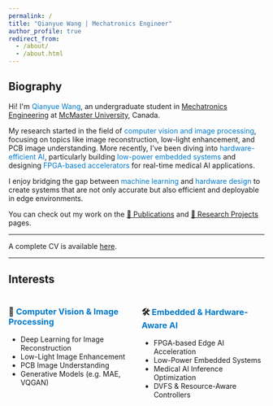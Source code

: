 ```yaml
---
permalink: /
title: "Qianyue Wang | Mechatronics Engineer"
author_profile: true
redirect_from: 
  - /about/
  - /about.html
---
```


## Biography

Hi! I'm <span style="color:#007acc">Qianyue Wang</span>, an undergraduate student in <a href="https://www.eng.mcmaster.ca/mechatronics/" target="_blank">Mechatronics Engineering</a> at <a href="https://www.mcmaster.ca/" target="_blank">McMaster University</a>, Canada.

My research started in the field of <span style="color:#007acc">computer vision and image processing</span>, focusing on topics like image reconstruction, low-light enhancement, and PCB image understanding. More recently, I’ve been diving into <span style="color:#007acc">hardware-efficient AI</span>, particularly building <span style="color:#007acc">low-power embedded systems</span> and designing <span style="color:#007acc">FPGA-based accelerators</span> for real-time medical AI applications.

I enjoy bridging the gap between <span style="color:#007acc">machine learning</span> and <span style="color:#007acc">hardware design</span> to create systems that are not only accurate but also efficient and deployable in edge environments.

You can check out my work on the [📄 Publications](https://wangq180.github.io/Qianyue-Wang.github.io/publications/) and [🧪 Research Projects](https://wangq180.github.io/Qianyue-Wang.github.io/portfolio/) pages.

---

A complete CV is available [here](/cv/).

---

## Interests

<div style="display: flex; justify-content: space-between;">

<div style="width: 48%;">

### 🌅 <span style="color:#007acc">Computer Vision & Image Processing</span>

- Deep Learning for Image Reconstruction  
- Low-Light Image Enhancement  
- PCB Image Understanding  
- Generative Models (e.g. MAE, VQGAN)

</div>

<div style="width: 48%;">

### 🛠️ <span style="color:#007acc">Embedded & Hardware-Aware AI</span>

- FPGA-based Edge AI Acceleration  
- Low-Power Embedded Systems  
- Medical AI Inference Optimization  
- DVFS & Resource-Aware Controllers

</div>

</div>

